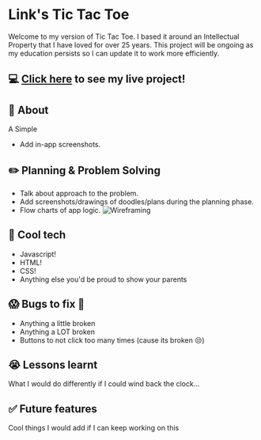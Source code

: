 # Link's Tic Tac Toe
Welcome to my version of Tic Tac Toe. I based it around an Intellectual Property that I have loved for over 25 years. This project will be ongoing as my education persists so I can update it to work more efficiently. 

## :computer: [Click here](https://lozlink.github.io/Link-s-TTT/) to see my live project!

## :page_facing_up: About
A Simple 

- Add in-app screenshots.

## :pencil2: Planning & Problem Solving
- Talk about approach to the problem.
- Add screenshots/drawings of doodles/plans during the planning phase.
- Flow charts of app logic.
![Wireframing](https://images.unsplash.com/photo-1581291518633-83b4ebd1d83e?ixlib=rb-1.2.1&ixid=MnwxMjA3fDB8MHxwaG90by1wYWdlfHx8fGVufDB8fHx8&auto=format&fit=crop&w=1170&q=80)

## :rocket: Cool tech
- Javascript!
- HTML!
- CSS!
- Anything else you'd be proud to show your parents

## :scream: Bugs to fix :poop:
- Anything a little broken
- Anything a LOT broken
- Buttons to not click too many times (cause its broken :unamused:)

## :sob: Lessons learnt
What I would do differently if I could wind back the clock...

## :white_check_mark: Future features
Cool things I would add if I can keep working on this
